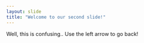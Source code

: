 ```yaml
---
layout: slide
title: "Welcome to our second slide!"
---
```

Well, this is confusing..
Use the left arrow to go back!
